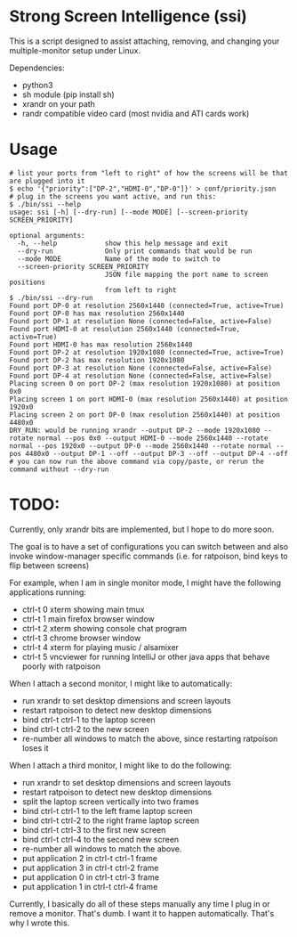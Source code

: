 # Strong Screen Intelligence (ssi)

This is a script designed to assist attaching, removing, and changing your multiple-monitor setup under Linux.

Dependencies:
* python3
* sh module (pip install sh)
* xrandr on your path
* randr compatible video card (most nvidia and ATI cards work)

# Usage

    # list your ports from "left to right" of how the screens will be that are plugged into it
    $ echo '{"priority":["DP-2","HDMI-0","DP-0"]}' > conf/priority.json
    # plug in the screens you want active, and run this:
    $ ./bin/ssi --help
    usage: ssi [-h] [--dry-run] [--mode MODE] [--screen-priority SCREEN_PRIORITY]
    
    optional arguments:
      -h, --help            show this help message and exit
      --dry-run             Only print commands that would be run
      --mode MODE           Name of the mode to switch to
      --screen-priority SCREEN_PRIORITY
                            JSON file mapping the port name to screen positions
                            from left to right
    $ ./bin/ssi --dry-run
    Found port DP-0 at resolution 2560x1440 (connected=True, active=True)
    Found port DP-0 has max resolution 2560x1440
    Found port DP-1 at resolution None (connected=False, active=False)
    Found port HDMI-0 at resolution 2560x1440 (connected=True, active=True)
    Found port HDMI-0 has max resolution 2560x1440
    Found port DP-2 at resolution 1920x1080 (connected=True, active=True)
    Found port DP-2 has max resolution 1920x1080
    Found port DP-3 at resolution None (connected=False, active=False)
    Found port DP-4 at resolution None (connected=False, active=False)
    Placing screen 0 on port DP-2 (max resolution 1920x1080) at position 0x0
    Placing screen 1 on port HDMI-0 (max resolution 2560x1440) at position 1920x0
    Placing screen 2 on port DP-0 (max resolution 2560x1440) at position 4480x0
    DRY_RUN: would be running xrandr --output DP-2 --mode 1920x1080 --rotate normal --pos 0x0 --output HDMI-0 --mode 2560x1440 --rotate normal --pos 1920x0 --output DP-0 --mode 2560x1440 --rotate normal --pos 4480x0 --output DP-1 --off --output DP-3 --off --output DP-4 --off
    # you can now run the above command via copy/paste, or rerun the command without --dry-run


# TODO:

Currently, only xrandr bits are implemented, but I hope to do more soon.

The goal is to have a set of configurations you can switch between and also invoke window-manager specific commands (i.e. for ratpoison, bind keys to flip between screens)

For example, when I am in single monitor mode, I might have the following applications running:

* ctrl-t 0 xterm showing main tmux
* ctrl-t 1 main firefox browser window
* ctrl-t 2 xterm showing console chat program
* ctrl-t 3 chrome browser window
* ctrl-t 4 xterm for playing music / alsamixer
* ctrl-t 5 vncviewer for running IntelliJ or other java apps that behave poorly with ratpoison

When I attach a second monitor, I might like to automatically:

* run xrandr to set desktop dimensions and screen layouts
* restart ratpoison to detect new desktop dimensions
* bind ctrl-t ctrl-1 to the laptop screen
* bind ctrl-t ctrl-2 to the new screen
* re-number all windows to match the above, since restarting ratpoison loses it

When I attach a third monitor, I might like to do the following:

* run xrandr to set desktop dimensions and screen layouts
* restart ratpoison to detect new desktop dimensions
* split the laptop screen vertically into two frames
* bind ctrl-t ctrl-1 to the left frame laptop screen
* bind ctrl-t ctrl-2 to the right frame laptop screen
* bind ctrl-t ctrl-3 to the first new screen
* bind ctrl-t ctrl-4 to the second new screen
* re-number all windows to match the above.
* put application 2 in ctrl-t ctrl-1 frame
* put application 3 in ctrl-t ctrl-2 frame
* put application 0 in ctrl-t ctrl-3 frame
* put application 1 in ctrl-t ctrl-4 frame

Currently, I basically do all of these steps manually any time I plug in or remove a monitor.  That's dumb.  I want it to happen automatically.  That's why I wrote this.


